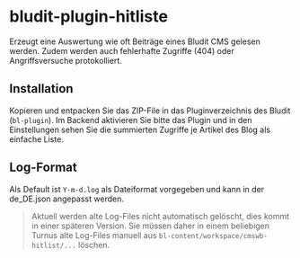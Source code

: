 # bludit-plugin-hitliste

Erzeugt eine Auswertung wie oft Beiträge eines Bludit CMS gelesen werden. Zudem werden auch fehlerhafte Zugriffe (404) oder Angriffsversuche protokolliert.

## Installation ##

Kopieren und entpacken Sie das ZIP-File in das Pluginverzeichnis des Bludit (`bl-plugin`). Im Backend aktivieren Sie bitte das Plugin und in den Einstellungen 
sehen Sie die summierten Zugriffe je Artikel des Blog als einfache Liste.

## Log-Format ##

Als Default ist `Y-m-d.log` als Dateiformat vorgegeben und kann in der de_DE.json angepasst werden.

>Aktuell werden alte Log-Files nicht automatisch gelöscht, dies kommt in einer späteren Version. Sie müssen daher in einem beliebigen Turnus
>alte Log-Files manuell aus `bl-content/workspace/cmswb-hitlist/...` löschen.
